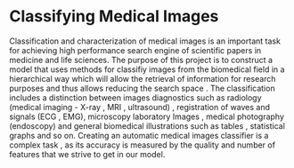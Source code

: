 Classifying Medical Images
============================


Classification and characterization of medical images is an important task for achieving high performance search engine of scientific papers in medicine and life sciences.
The purpose of this project is to construct a model that uses methods for classifiy images from the biomedical field in a hierarchical way which will allow the retrieval of information for research purposes and thus allows reducing the search space .
The classification includes a distinction between images diagnostics such as radiology (medical imaging - X-ray , MRI , ultrasound) , registration of waves and signals (ECG , EMG), microscopy laboratory Images , medical photography (endoscopy) and general biomedical illustrations such as tables , statistical graphs and so on.
Creating an automatic medical images classifier is a complex task , as its accuracy is measured by the quality and number of features that we strive to get in our model.

